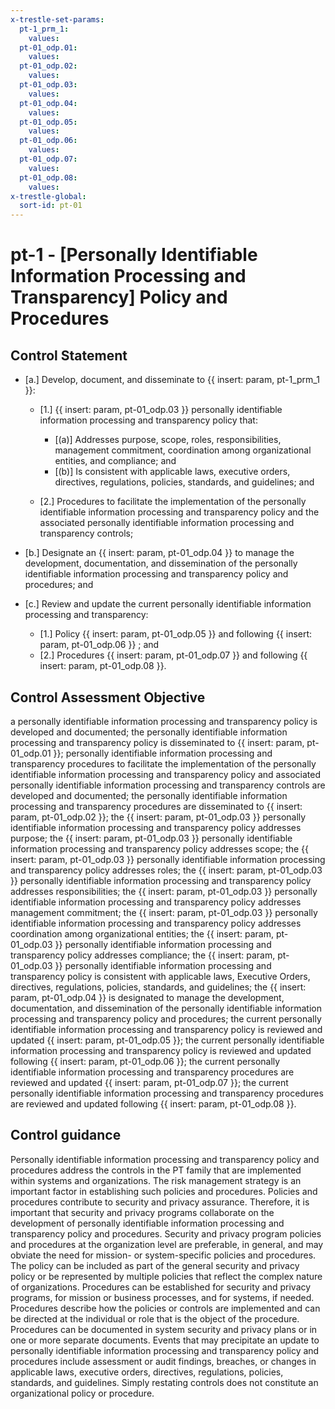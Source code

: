 ```yaml
---
x-trestle-set-params:
  pt-1_prm_1:
    values:
  pt-01_odp.01:
    values:
  pt-01_odp.02:
    values:
  pt-01_odp.03:
    values:
  pt-01_odp.04:
    values:
  pt-01_odp.05:
    values:
  pt-01_odp.06:
    values:
  pt-01_odp.07:
    values:
  pt-01_odp.08:
    values:
x-trestle-global:
  sort-id: pt-01
---
```


# pt-1 - \[Personally Identifiable Information Processing and Transparency\] Policy and Procedures

## Control Statement

- \[a.\] Develop, document, and disseminate to {{ insert: param, pt-1_prm_1 }}:

  - \[1.\] {{ insert: param, pt-01_odp.03 }} personally identifiable information processing and transparency policy that:

    - \[(a)\] Addresses purpose, scope, roles, responsibilities, management commitment, coordination among organizational entities, and compliance; and
    - \[(b)\] Is consistent with applicable laws, executive orders, directives, regulations, policies, standards, and guidelines; and

  - \[2.\] Procedures to facilitate the implementation of the personally identifiable information processing and transparency policy and the associated personally identifiable information processing and transparency controls;

- \[b.\] Designate an {{ insert: param, pt-01_odp.04 }} to manage the development, documentation, and dissemination of the personally identifiable information processing and transparency policy and procedures; and

- \[c.\] Review and update the current personally identifiable information processing and transparency:

  - \[1.\] Policy {{ insert: param, pt-01_odp.05 }} and following {{ insert: param, pt-01_odp.06 }} ; and
  - \[2.\] Procedures {{ insert: param, pt-01_odp.07 }} and following {{ insert: param, pt-01_odp.08 }}.

## Control Assessment Objective

a personally identifiable information processing and transparency policy is developed and documented;
the personally identifiable information processing and transparency policy is disseminated to {{ insert: param, pt-01_odp.01 }};
personally identifiable information processing and transparency procedures to facilitate the implementation of the personally identifiable information processing and transparency policy and associated personally identifiable information processing and transparency controls are developed and documented;
the personally identifiable information processing and transparency procedures are disseminated to {{ insert: param, pt-01_odp.02 }};
the {{ insert: param, pt-01_odp.03 }} personally identifiable information processing and transparency policy addresses purpose;
the {{ insert: param, pt-01_odp.03 }} personally identifiable information processing and transparency policy addresses scope;
the {{ insert: param, pt-01_odp.03 }} personally identifiable information processing and transparency policy addresses roles;
the {{ insert: param, pt-01_odp.03 }} personally identifiable information processing and transparency policy addresses responsibilities;
the {{ insert: param, pt-01_odp.03 }} personally identifiable information processing and transparency policy addresses management commitment;
the {{ insert: param, pt-01_odp.03 }} personally identifiable information processing and transparency policy addresses coordination among organizational entities;
the {{ insert: param, pt-01_odp.03 }} personally identifiable information processing and transparency policy addresses compliance;
the {{ insert: param, pt-01_odp.03 }} personally identifiable information processing and transparency policy is consistent with applicable laws, Executive Orders, directives, regulations, policies, standards, and guidelines;
the {{ insert: param, pt-01_odp.04 }} is designated to manage the development, documentation, and dissemination of the personally identifiable information processing and transparency policy and procedures;
the current personally identifiable information processing and transparency policy is reviewed and updated {{ insert: param, pt-01_odp.05 }};
the current personally identifiable information processing and transparency policy is reviewed and updated following {{ insert: param, pt-01_odp.06 }};
the current personally identifiable information processing and transparency procedures are reviewed and updated {{ insert: param, pt-01_odp.07 }};
the current personally identifiable information processing and transparency procedures are reviewed and updated following {{ insert: param, pt-01_odp.08 }}.

## Control guidance

Personally identifiable information processing and transparency policy and procedures address the controls in the PT family that are implemented within systems and organizations. The risk management strategy is an important factor in establishing such policies and procedures. Policies and procedures contribute to security and privacy assurance. Therefore, it is important that security and privacy programs collaborate on the development of personally identifiable information processing and transparency policy and procedures. Security and privacy program policies and procedures at the organization level are preferable, in general, and may obviate the need for mission- or system-specific policies and procedures. The policy can be included as part of the general security and privacy policy or be represented by multiple policies that reflect the complex nature of organizations. Procedures can be established for security and privacy programs, for mission or business processes, and for systems, if needed. Procedures describe how the policies or controls are implemented and can be directed at the individual or role that is the object of the procedure. Procedures can be documented in system security and privacy plans or in one or more separate documents. Events that may precipitate an update to personally identifiable information processing and transparency policy and procedures include assessment or audit findings, breaches, or changes in applicable laws, executive orders, directives, regulations, policies, standards, and guidelines. Simply restating controls does not constitute an organizational policy or procedure.
